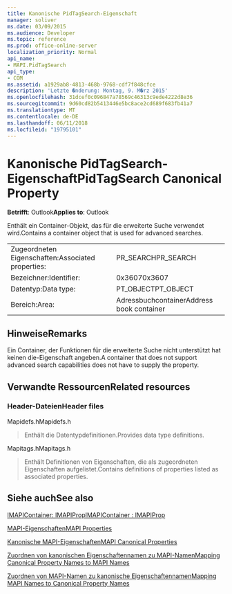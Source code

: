 ```yaml
---
title: Kanonische PidTagSearch-Eigenschaft
manager: soliver
ms.date: 03/09/2015
ms.audience: Developer
ms.topic: reference
ms.prod: office-online-server
localization_priority: Normal
api_name:
- MAPI.PidTagSearch
api_type:
- COM
ms.assetid: a1929ab8-4813-468b-9768-cdf7f848cfce
description: 'Letzte �nderung: Montag, 9. M�rz 2015'
ms.openlocfilehash: 31dcef0c096847a78569c46313c9ede4222d8e36
ms.sourcegitcommit: 9d60cd82b5413446e5bc8ace2cd689f683fb41a7
ms.translationtype: MT
ms.contentlocale: de-DE
ms.lasthandoff: 06/11/2018
ms.locfileid: "19795101"
---
```

# <a name="pidtagsearch-canonical-property"></a><span data-ttu-id="59de8-103">Kanonische PidTagSearch-Eigenschaft</span><span class="sxs-lookup"><span data-stu-id="59de8-103">PidTagSearch Canonical Property</span></span>

  
  
<span data-ttu-id="59de8-104">**Betrifft**: Outlook</span><span class="sxs-lookup"><span data-stu-id="59de8-104">**Applies to**: Outlook</span></span> 
  
<span data-ttu-id="59de8-105">Enthält ein Container-Objekt, das für die erweiterte Suche verwendet wird.</span><span class="sxs-lookup"><span data-stu-id="59de8-105">Contains a container object that is used for advanced searches.</span></span>
  
|||
|:-----|:-----|
|<span data-ttu-id="59de8-106">Zugeordneten Eigenschaften:</span><span class="sxs-lookup"><span data-stu-id="59de8-106">Associated properties:</span></span>  <br/> |<span data-ttu-id="59de8-107">PR_SEARCH</span><span class="sxs-lookup"><span data-stu-id="59de8-107">PR_SEARCH</span></span>  <br/> |
|<span data-ttu-id="59de8-108">Bezeichner:</span><span class="sxs-lookup"><span data-stu-id="59de8-108">Identifier:</span></span>  <br/> |<span data-ttu-id="59de8-109">0x3607</span><span class="sxs-lookup"><span data-stu-id="59de8-109">0x3607</span></span>  <br/> |
|<span data-ttu-id="59de8-110">Datentyp:</span><span class="sxs-lookup"><span data-stu-id="59de8-110">Data type:</span></span>  <br/> |<span data-ttu-id="59de8-111">PT_OBJECT</span><span class="sxs-lookup"><span data-stu-id="59de8-111">PT_OBJECT</span></span>  <br/> |
|<span data-ttu-id="59de8-112">Bereich:</span><span class="sxs-lookup"><span data-stu-id="59de8-112">Area:</span></span>  <br/> |<span data-ttu-id="59de8-113">Adressbuchcontainer</span><span class="sxs-lookup"><span data-stu-id="59de8-113">Address book container</span></span>  <br/> |
   
## <a name="remarks"></a><span data-ttu-id="59de8-114">Hinweise</span><span class="sxs-lookup"><span data-stu-id="59de8-114">Remarks</span></span>

<span data-ttu-id="59de8-115">Ein Container, der Funktionen für die erweiterte Suche nicht unterstützt hat keinen die-Eigenschaft angeben.</span><span class="sxs-lookup"><span data-stu-id="59de8-115">A container that does not support advanced search capabilities does not have to supply the property.</span></span>
  
## <a name="related-resources"></a><span data-ttu-id="59de8-116">Verwandte Ressourcen</span><span class="sxs-lookup"><span data-stu-id="59de8-116">Related resources</span></span>

### <a name="header-files"></a><span data-ttu-id="59de8-117">Header-Dateien</span><span class="sxs-lookup"><span data-stu-id="59de8-117">Header files</span></span>

<span data-ttu-id="59de8-118">Mapidefs.h</span><span class="sxs-lookup"><span data-stu-id="59de8-118">Mapidefs.h</span></span>
  
> <span data-ttu-id="59de8-119">Enthält die Datentypdefinitionen.</span><span class="sxs-lookup"><span data-stu-id="59de8-119">Provides data type definitions.</span></span>
    
<span data-ttu-id="59de8-120">Mapitags.h</span><span class="sxs-lookup"><span data-stu-id="59de8-120">Mapitags.h</span></span>
  
> <span data-ttu-id="59de8-121">Enthält Definitionen von Eigenschaften, die als zugeordneten Eigenschaften aufgelistet.</span><span class="sxs-lookup"><span data-stu-id="59de8-121">Contains definitions of properties listed as associated properties.</span></span>
    
## <a name="see-also"></a><span data-ttu-id="59de8-122">Siehe auch</span><span class="sxs-lookup"><span data-stu-id="59de8-122">See also</span></span>



[<span data-ttu-id="59de8-123">IMAPIContainer: IMAPIProp</span><span class="sxs-lookup"><span data-stu-id="59de8-123">IMAPIContainer : IMAPIProp</span></span>](imapicontainerimapiprop.md)


[<span data-ttu-id="59de8-124">MAPI-Eigenschaften</span><span class="sxs-lookup"><span data-stu-id="59de8-124">MAPI Properties</span></span>](mapi-properties.md)
  
[<span data-ttu-id="59de8-125">Kanonische MAPI-Eigenschaften</span><span class="sxs-lookup"><span data-stu-id="59de8-125">MAPI Canonical Properties</span></span>](mapi-canonical-properties.md)
  
[<span data-ttu-id="59de8-126">Zuordnen von kanonischen Eigenschaftennamen zu MAPI-Namen</span><span class="sxs-lookup"><span data-stu-id="59de8-126">Mapping Canonical Property Names to MAPI Names</span></span>](mapping-canonical-property-names-to-mapi-names.md)
  
[<span data-ttu-id="59de8-127">Zuordnen von MAPI-Namen zu kanonische Eigenschaftennamen</span><span class="sxs-lookup"><span data-stu-id="59de8-127">Mapping MAPI Names to Canonical Property Names</span></span>](mapping-mapi-names-to-canonical-property-names.md)

